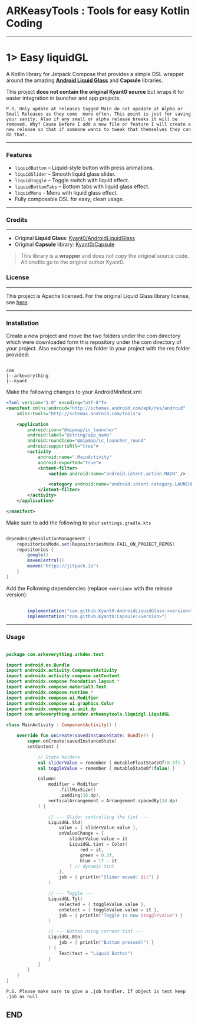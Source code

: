 # ARKeasyTools : Tools for easy Kotlin Coding

---

# 1> Easy liquidGL

A Kotlin library for Jetpack Compose that provides a simple DSL wrapper around the amazing **[Android Liquid Glass](https://github.com/Kyant0/AndroidLiquidGlass)** and **Capsule** libraries.

This project **does not contain the original Kyant0 source** but wraps it for easier integration in launcher and app projects.

``P.S. Only update at releases tagged Main do not upadate at Alpha or Small Releases as they come  more often. This point is just for saving your sanity. Also if any small or alpha release breaks it will be removed.
Why? Cause Before I add a new file or feature I will create a new release so that if someone wants to tweak that themselves they can do that.``

---

### Features

- `liquidButton` – Liquid-style button with press animations.
- `liquidSlider` – Smooth liquid glass slider.
- `liquidToggle` – Toggle switch with liquid effect.
- `liquidBottomTabs` – Bottom tabs with liquid glass effect.
- `liquidMenu` - Menu with liquid glass effect.
- Fully composable DSL for easy, clean usage.

---

### Credits
-------

* Original **Liquid Glass**: [Kyant0/AndroidLiquidGlass](https://github.com/Kyant0/AndroidLiquidGlass?utm_source=chatgpt.com)
* Original **Capsule** library: [Kyant0/Capsule](https://github.com/Kyant0/Capsule?utm_source=chatgpt.com)

> This library is a **wrapper** and does not copy the original source code. All credits go to the original author Kyant0.

### License
-------

This project is Apache licensed. For the original Liquid Glass library license, see [here](https://github.com/Kyant0/AndroidLiquidGlass/blob/main/LICENSE.md).

---

### Installation

Create a new project and move the two folders under the com directory which were downloaded form this repository under the com directory of your project. Also exchange the res folder in your project with the res folder provided:

```

com
|--arkeverything
|--kyant

```

Make the following changes to your AndroidMnifest.xml

```xml
<?xml version="1.0" encoding="utf-8"?>
<manifest xmlns:android="http://schemas.android.com/apk/res/android"
    xmlns:tools="http://schemas.android.com/tools">

    <application
        android:icon="@mipmap/ic_launcher"
        android:label="@string/app_name"
        android:roundIcon="@mipmap/ic_launcher_round"
        android:supportsRtl="true">
        <activity
            android:name=".MainActivity"
            android:exported="true">
            <intent-filter>
                <action android:name="android.intent.action.MAIN" />

                <category android:name="android.intent.category.LAUNCHER" />
            </intent-filter>
        </activity>
    </application>

</manifest>
```

Make sure to add the following to your ``settings.gradle.kts``

```gradle

dependencyResolutionManagement {
    repositoriesMode.set(RepositoriesMode.FAIL_ON_PROJECT_REPOS)
    repositories {
        google()
        mavenCentral()
        maven("https://jitpack.io")
    }
}

```

Add the Following dependencies (replace `<version>` with the release version):

```gradle
        
        implementation("com.github.Kyant0:AndroidLiquidGlass:<version>")
        implementation("com.github.Kyant0:Capsule:<version>")

```
---

### Usage

```kotlin

package com.arkeverything.arkdev.test

import android.os.Bundle
import androidx.activity.ComponentActivity
import androidx.activity.compose.setContent
import androidx.compose.foundation.layout.*
import androidx.compose.material3.Text
import androidx.compose.runtime.*
import androidx.compose.ui.Modifier
import androidx.compose.ui.graphics.Color
import androidx.compose.ui.unit.dp
import com.arkeverything.arkdev.arkeasytools.liquidgl.LiquidGL

class MainActivity : ComponentActivity() {

    override fun onCreate(savedInstanceState: Bundle?) {
        super.onCreate(savedInstanceState)
        setContent {

            // State holders
            val sliderValue = remember { mutableFloatStateOf(0.5f) }
            val toggleValue = remember { mutableStateOf(false) }

            Column(
                modifier = Modifier
                    .fillMaxSize()
                    .padding(16.dp),
                verticalArrangement = Arrangement.spacedBy(24.dp)
            ) {

                // --- Slider controlling the tint ---
                LiquidGL.Sld(
                    value = { sliderValue.value },
                    onValueChange = {
                        sliderValue.value = it
                        LiquidGL.tint = Color(
                            red = it,
                            green = 0.3f,
                            blue = 1f - it
                        ) // dynamic tint
                    },
                    job = { println("Slider moved: $it") }
                )

                // --- Toggle ---
                LiquidGL.Tgl(
                    selected = { toggleValue.value },
                    onSelect = { toggleValue.value = it },
                    job = { println("Toggle is now $toggleValue") }
                )

                // --- Button using current tint ---
                LiquidGL.Btn(
                    job = { println("Button pressed!") }
                ) {
                    Text(text = "Liquid Button")
                }
            }
        }
    }
}


```

``P.S. Please make sure to give a .job handler. If object is test keep .job as null``
          
## END ##













